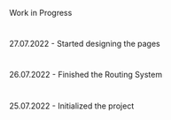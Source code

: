 Work in Progress

#
27.07.2022 - Started designing the pages
#
26.07.2022 - Finished the Routing System
#
25.07.2022 - Initialized the project
